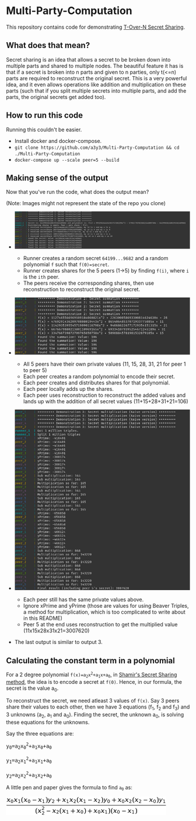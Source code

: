 # Multi-Party-Computation
This repository contains code for demonstrating [T-Over-N Secret Sharing](https://en.wikipedia.org/wiki/Shamir%27s_Secret_Sharing).

## What does that mean?
Secret sharing is an idea that allows a secret to be broken down into multiple parts and shared to multiple nodes. The beautiful feature it has is that if a secret is broken into n parts and given to n parties, only t(<=n) parts are required to reconstruct the original secret. This is a very powerful idea, and it even allows operations like addition and multiplication on these parts (such that if you split multiple secrets into multiple parts, and add the parts, the original secrets get added too).

## How to run this code
Running this couldn't be easier.
- Install docker and docker-compose.
- `git clone https://github.com/a3y3/Multi-Party-Computation && cd ./Multi-Party-Computation`
- `docker-compose up --scale peer=5 --build`

## Making sense of the output
Now that you've run the code, what does the output mean?

(Note: Images might not represent the state of the repo you clone)
+ ![Explanation of output 1](images/demonstration_1.png "Demonstration 1")
  - Runner creates a random secret `64199...9682` and a random polynomial `f` such that `f(0)=secret`.
  - Runner creates shares for the 5 peers (1->5) by finding `f(i)`, where `i` is the `ith` peer.
  - The peers receive the corresponding shares, then use reconstruction to reconstruct the original secret.

+ ![Explanation of output 2](images/demonstration_2.png "Demonstration 2")
  - All 5 peers have their own private values (11, 15, 28, 31, 21 for peer 1 to peer 5)
  - Each peer creates a random polynomial to encode their secret.
  - Each peer creates and distributes shares for that polynomial.
  - Each peer locally adds up the shares.
  - Each peer uses reconstruction to reconstruct the added values and lands up with the addition of all secret values (11+15+28+31+21=106)
+ ![Explanation of output 3](images/demonstration_3.png "Demonstration 3")
  - Each peer still has the same private values above.
  - Ignore xPrime and yPrime (those are values for using Beaver Triples, a method for multiplication, which is too complicated to write about in this README)
  - Peer 5 at the end uses reconstruction to get the multiplied value (11x15x28x31x21=3007620)
+ The last output is similar to output 3.

## Calculating the constant term in a polynomial
For a 2 degree polynomial <code>f(x)=a<sub>2</sub>x<sup>2</sup>+a<sub>1</sub>x+a<sub>0</sub></code>, in [Shamir's Secret Sharing method](https://en.wikipedia.org/wiki/Shamir%27s_Secret_Sharing), the idea is to encode a secret at `f(0)`. Hence, in our formula, the secret is the value a<sub>0</sub>.

To reconstruct the secret, we need atleast 3 values of `f(x)`. Say 3 peers share their values to each other, then we have 3 equations (f<sub>1</sub>, f<sub>2</sub> and f<sub>3</sub>) and  3 unknowns (a<sub>2</sub>, a<sub>1</sub> and a<sub>0</sub>).
Finding the secret, the unknown a<sub>0</sub>, is solving these equations for the unknowns. 

Say the three equations are:

<pre>
y<sub>0</sub>=a<sub>2</sub>x<sub>0</sub><sup>2</sup>+a<sub>1</sub>x<sub>0</sub>+a<sub>0</sub>

y<sub>1</sub>=a<sub>2</sub>x<sub>1</sub><sup>2</sup>+a<sub>1</sub>x<sub>1</sub>+a<sub>0</sub>

y<sub>2</sub>=a<sub>2</sub>x<sub>2</sub><sup>2</sup>+a<sub>1</sub>x<sub>2</sub>+a<sub>0</sub>
</pre>

A little pen and paper gives the formula to find <code>a<sub>0</sub></code> as:

![Formula for finding the constant term in the polynomial](images/finding_c.jpg "Finding the constant term in the polynomial")
